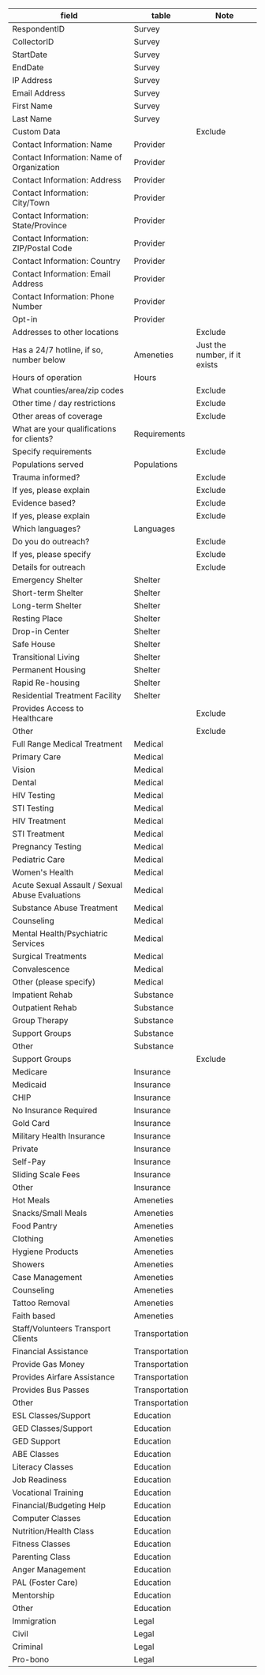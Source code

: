 | field                                           | table          | Note                          |
|-------------------------------------------------|----------------|-------------------------------|
| RespondentID                                    | Survey         |                               |
| CollectorID                                     | Survey         |                               |
| StartDate                                       | Survey         |                               |
| EndDate                                         | Survey         |                               |
| IP Address                                      | Survey         |                               |
| Email Address                                   | Survey         |                               |
| First Name                                      | Survey         |                               |
| Last Name                                       | Survey         |                               |
| Custom Data                                     |                | Exclude                       |
| Contact Information: Name                       | Provider       |                               |
| Contact Information: Name of Organization       | Provider       |                               |
| Contact Information: Address                    | Provider       |                               |
| Contact Information: City/Town                  | Provider       |                               |
| Contact Information: State/Province             | Provider       |                               |
| Contact Information: ZIP/Postal Code            | Provider       |                               |
| Contact Information: Country                    | Provider       |                               |
| Contact Information: Email Address              | Provider       |                               |
| Contact Information: Phone Number               | Provider       |                               |
| Opt-in                                          | Provider       |                               |
| Addresses to other locations                    |                | Exclude                       |
| Has a 24/7 hotline, if so, number below         | Ameneties      | Just the number, if it exists |
| Hours of operation                              | Hours          |                               |
| What counties/area/zip codes                    |                | Exclude                       |
| Other time / day restrictions                   |                | Exclude                       |
| Other areas of coverage                         |                | Exclude                       |
| What are your qualifications for clients?       | Requirements   |                               |
| Specify requirements                            |                | Exclude                       |
| Populations served                              | Populations    |                               |
| Trauma informed?                                |                | Exclude                       |
| If yes, please explain                          |                | Exclude                       |
| Evidence based?                                 |                | Exclude                       |
| If yes, please explain                          |                | Exclude                       |
| Which languages?                                | Languages      |                               |
| Do you do outreach?                             |                | Exclude                       |
| If yes, please specify                          |                | Exclude                       |
| Details for outreach                            |                | Exclude                       |
| Emergency Shelter                               | Shelter        |                               |
| Short-term Shelter                              | Shelter        |                               |
| Long-term Shelter                               | Shelter        |                               |
| Resting Place                                   | Shelter        |                               |
| Drop-in Center                                  | Shelter        |                               |
| Safe House                                      | Shelter        |                               |
| Transitional Living                             | Shelter        |                               |
| Permanent Housing                               | Shelter        |                               |
| Rapid Re-housing                                | Shelter        |                               |
| Residential Treatment Facility                  | Shelter        |                               |
| Provides Access to Healthcare                   |                | Exclude                       |
| Other                                           |                | Exclude                       |
| Full Range Medical Treatment                    | Medical        |                               |
| Primary Care                                    | Medical        |                               |
| Vision                                          | Medical        |                               |
| Dental                                          | Medical        |                               |
| HIV Testing                                     | Medical        |                               |
| STI Testing                                     | Medical        |                               |
| HIV Treatment                                   | Medical        |                               |
| STI Treatment                                   | Medical        |                               |
| Pregnancy Testing                               | Medical        |                               |
| Pediatric Care                                  | Medical        |                               |
| Women's Health                                  | Medical        |                               |
| Acute Sexual Assault / Sexual Abuse Evaluations | Medical        |                               |
| Substance Abuse Treatment                       | Medical        |                               |
| Counseling                                      | Medical        |                               |
| Mental Health/Psychiatric Services              | Medical        |                               |
| Surgical Treatments                             | Medical        |                               |
| Convalescence                                   | Medical        |                               |
| Other (please specify)                          | Medical        |                               |
| Impatient Rehab                                 | Substance      |                               |
| Outpatient Rehab                                | Substance      |                               |
| Group Therapy                                   | Substance      |                               |
| Support Groups                                  | Substance      |                               |
| Other                                           | Substance      |                               |
| Support Groups                                  |                | Exclude                       |
| Medicare                                        | Insurance      |                               |
| Medicaid                                        | Insurance      |                               |
| CHIP                                            | Insurance      |                               |
| No Insurance Required                           | Insurance      |                               |
| Gold Card                                       | Insurance      |                               |
| Military Health Insurance                       | Insurance      |                               |
| Private                                         | Insurance      |                               |
| Self-Pay                                        | Insurance      |                               |
| Sliding Scale Fees                              | Insurance      |                               |
| Other                                           | Insurance      |                               |
| Hot Meals                                       | Ameneties      |                               |
| Snacks/Small Meals                              | Ameneties      |                               |
| Food Pantry                                     | Ameneties      |                               |
| Clothing                                        | Ameneties      |                               |
| Hygiene Products                                | Ameneties      |                               |
| Showers                                         | Ameneties      |                               |
| Case Management                                 | Ameneties      |                               |
| Counseling                                      | Ameneties      |                               |
| Tattoo Removal                                  | Ameneties      |                               |
| Faith based                                     | Ameneties      |                               |
| Staff/Volunteers Transport Clients              | Transportation |                               |
| Financial Assistance                            | Transportation |                               |
| Provide Gas Money                               | Transportation |                               |
| Provides Airfare Assistance                     | Transportation |                               |
| Provides Bus Passes                             | Transportation |                               |
| Other                                           | Transportation |                               |
| ESL Classes/Support                             | Education      |                               |
| GED Classes/Support                             | Education      |                               |
| GED Support                                     | Education      |                               |
| ABE Classes                                     | Education      |                               |
| Literacy Classes                                | Education      |                               |
| Job Readiness                                   | Education      |                               |
| Vocational Training                             | Education      |                               |
| Financial/Budgeting Help                        | Education      |                               |
| Computer Classes                                | Education      |                               |
| Nutrition/Health Class                          | Education      |                               |
| Fitness Classes                                 | Education      |                               |
| Parenting Class                                 | Education      |                               |
| Anger Management                                | Education      |                               |
| PAL (Foster Care)                               | Education      |                               |
| Mentorship                                      | Education      |                               |
| Other                                           | Education      |                               |
| Immigration                                     | Legal          |                               |
| Civil                                           | Legal          |                               |
| Criminal                                        | Legal          |                               |
| Pro-bono                                        | Legal          |                               |
